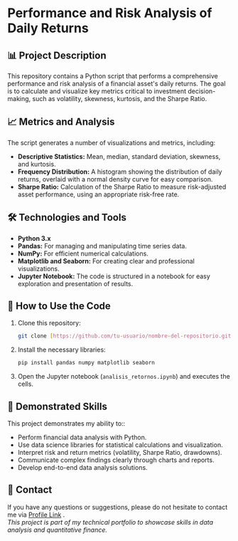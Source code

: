 # Performance and Risk Analysis of Daily Returns

## 📊 Project Description

This repository contains a Python script that performs a comprehensive performance and risk analysis of a financial asset's daily returns. The goal is to calculate and visualize key metrics critical to investment decision-making, such as volatility, skewness, kurtosis, and the Sharpe Ratio.

## 📈 Metrics and Analysis

The script generates a number of visualizations and metrics, including:

* **Descriptive Statistics:** Mean, median, standard deviation, skewness, and kurtosis.
* **Frequency Distribution:** A histogram showing the distribution of daily returns, overlaid with a normal density curve for easy comparison.
* **Sharpe Ratio:** Calculation of the Sharpe Ratio to measure risk-adjusted asset performance, using an appropriate risk-free rate.

## 🛠️ Technologies and Tools

* **Python 3.x**
* **Pandas:** For managing and manipulating time series data.
* **NumPy:** For efficient numerical calculations.
* **Matplotlib and Seaborn:** For creating clear and professional visualizations.
* **Jupyter Notebook:** The code is structured in a notebook for easy exploration and presentation of results.

## 🚀 How to Use the Code

1.  Clone this repository:
    ```bash
    git clone [https://github.com/tu-usuario/nombre-del-repositorio.git](https://github.com/tu-usuario/nombre-del-repositorio.git)
    ```
1.  Install the necessary libraries:
    ```bash
    pip install pandas numpy matplotlib seaborn
    ```
2.  Open the Jupyter notebook (`analisis_retornos.ipynb`) and executes the cells.

## 🧠 Demonstrated Skills

This project demonstrates my ability to::

* Perform financial data analysis with Python.
* Use data science libraries for statistical calculations and visualization.
* Interpret risk and return metrics (volatility, Sharpe Ratio, drawdowns).
* Communicate complex findings clearly through charts and reports.
* Develop end-to-end data analysis solutions.

  
## 📧 Contact

If you have any questions or suggestions, please do not hesitate to contact me via [Profile Link](https://www.linkedin.com/in/carlosvillalbaaguilera/) .     
_This project is part of my technical portfolio to showcase skills in data analysis and quantitative finance._
